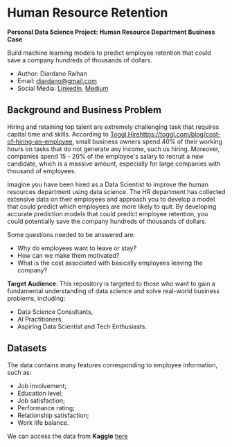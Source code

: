 # Human Resource Retention
__Personal Data Science Project: Human Resource Department Business Case__

Build machine learning models to predict employee retention that could save a company hundreds of thousands of dollars.
- Author: Diardano Raihan
- Email: diardano@gmail.com
- Social Media: [LinkedIn](https://www.linkedin.com/in/diardanoraihan/), [Medium](https://diardano.medium.com/)

## Background and Business Problem
Hiring and retaining top talent are extremely challenging task that requires capital time and skills. According to [Toggl Hire]()https://toggl.com/blog/cost-of-hiring-an-employee, small business owners spend 40% of their working hours on tasks that do not generate any income, such us hiring. Moreover, companies spend 15 - 20% of the employee's salary to recruit a new candidate, which is a massive amount, especially for large companies with thousand of employees. 

Imagine you have been hired as a Data Scientist to improve the human resources department using data science. The HR department has collected extensive data on their employees and approach you to develop a model that could predict which employees are more likely to quit. By developing accurate prediction models that could predict employee retention, you could potentially save the company hundreds of thousands of dollars. 

Some questions needed to be answered are:
- Why do employees want to leave or stay?
- How can we make them motivated?
- What is the cost associated with basically employees leaving the company?

__Target Audience__:
This repository is targeted to those who want to gain a fundamental understanding of data science and solve real-world business problems, including:
- Data Science Consultants,
- AI Practitioners,
- Aspiring Data Scientist and Tech Enthusiasts.

## Datasets
The data contains many features corresponding to employee information, such as:
- Job involvement;
- Education level;
- Job satisfaction;
- Performance rating;
- Relationship satisfaction;
- Work life balance.

We can access the data from __Kaggle__ [here](https://www.kaggle.com/pavansubhasht/ibm-hr-analytics-attrition-dataset)


